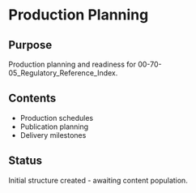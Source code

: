 # Production Planning

## Purpose
Production planning and readiness for 00-70-05_Regulatory_Reference_Index.

## Contents
- Production schedules
- Publication planning
- Delivery milestones

## Status
Initial structure created - awaiting content population.
